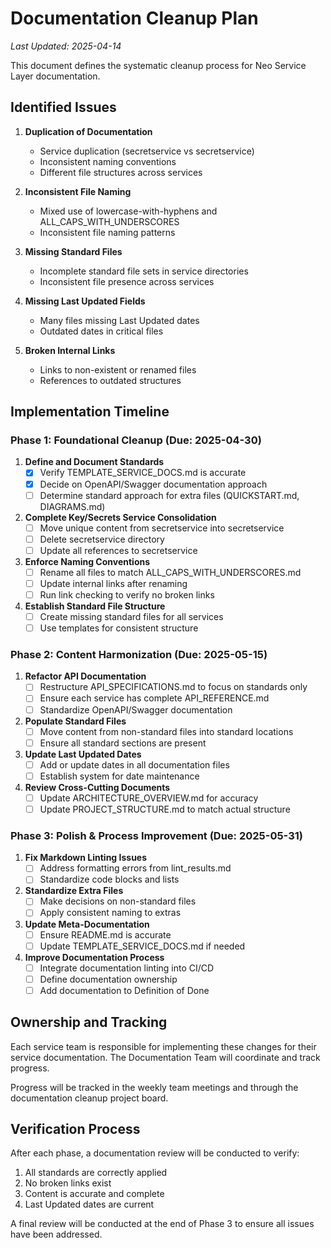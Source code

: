 # Documentation Cleanup Plan

*Last Updated: 2025-04-14*

This document defines the systematic cleanup process for Neo Service Layer documentation.

## Identified Issues

1. **Duplication of Documentation**
   - Service duplication (secretservice vs secretservice)
   - Inconsistent naming conventions
   - Different file structures across services

2. **Inconsistent File Naming**
   - Mixed use of lowercase-with-hyphens and ALL_CAPS_WITH_UNDERSCORES
   - Inconsistent file naming patterns

3. **Missing Standard Files**
   - Incomplete standard file sets in service directories
   - Inconsistent file presence across services

4. **Missing Last Updated Fields**
   - Many files missing Last Updated dates
   - Outdated dates in critical files

5. **Broken Internal Links**
   - Links to non-existent or renamed files
   - References to outdated structures

## Implementation Timeline

### Phase 1: Foundational Cleanup (Due: 2025-04-30)

1. **Define and Document Standards**
   - [x] Verify TEMPLATE_SERVICE_DOCS.md is accurate
   - [x] Decide on OpenAPI/Swagger documentation approach
   - [ ] Determine standard approach for extra files (QUICKSTART.md, DIAGRAMS.md)

2. **Complete Key/Secrets Service Consolidation**
   - [ ] Move unique content from secretservice into secretservice
   - [ ] Delete secretservice directory
   - [ ] Update all references to secretservice

3. **Enforce Naming Conventions**
   - [ ] Rename all files to match ALL_CAPS_WITH_UNDERSCORES.md
   - [ ] Update internal links after renaming
   - [ ] Run link checking to verify no broken links

4. **Establish Standard File Structure**
   - [ ] Create missing standard files for all services
   - [ ] Use templates for consistent structure

### Phase 2: Content Harmonization (Due: 2025-05-15)

1. **Refactor API Documentation**
   - [ ] Restructure API_SPECIFICATIONS.md to focus on standards only
   - [ ] Ensure each service has complete API_REFERENCE.md
   - [ ] Standardize OpenAPI/Swagger documentation

2. **Populate Standard Files**
   - [ ] Move content from non-standard files into standard locations
   - [ ] Ensure all standard sections are present

3. **Update Last Updated Dates**
   - [ ] Add or update dates in all documentation files
   - [ ] Establish system for date maintenance

4. **Review Cross-Cutting Documents**
   - [ ] Update ARCHITECTURE_OVERVIEW.md for accuracy
   - [ ] Update PROJECT_STRUCTURE.md to match actual structure

### Phase 3: Polish & Process Improvement (Due: 2025-05-31)

1. **Fix Markdown Linting Issues**
   - [ ] Address formatting errors from lint_results.md
   - [ ] Standardize code blocks and lists

2. **Standardize Extra Files**
   - [ ] Make decisions on non-standard files
   - [ ] Apply consistent naming to extras

3. **Update Meta-Documentation**
   - [ ] Ensure README.md is accurate
   - [ ] Update TEMPLATE_SERVICE_DOCS.md if needed

4. **Improve Documentation Process**
   - [ ] Integrate documentation linting into CI/CD
   - [ ] Define documentation ownership
   - [ ] Add documentation to Definition of Done

## Ownership and Tracking

Each service team is responsible for implementing these changes for their service documentation. The Documentation Team will coordinate and track progress.

Progress will be tracked in the weekly team meetings and through the documentation cleanup project board.

## Verification Process

After each phase, a documentation review will be conducted to verify:

1. All standards are correctly applied
2. No broken links exist
3. Content is accurate and complete
4. Last Updated dates are current

A final review will be conducted at the end of Phase 3 to ensure all issues have been addressed.
